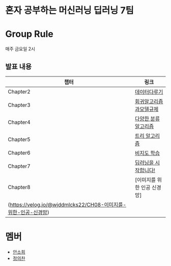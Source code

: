 # 혼자 공부하는 머신러닝 딥러닝 7팀

# Group Rule
매주 금요일 2시

## 발표 내용
|챕터|링크|
|---|---|
|Chapter2|[데이터다루기](https://velog.io/@wjddmlcks22/CH02-데이터다루기)|
|Chapter3|[회귀알고리즘과모델규제](https://velog.io/@soheean1370/Chapter-03-회귀-알고리즘과-모델-규제)|
|Chapter4|[다양한 분류 알고리즘](https://velog.io/@wjddmlcks22/다양한-분류-알고리즘)|
|Chapter5|[트리 알고리즘](https://velog.io/@soheean1370/Chapter05-트리-알고리즘)|
|Chapter6|[비지도 학습](https://velog.io/@wjddmlcks22/CH06-비지도-학습)|
|Chapter7|[딥러닝을 시작합니다!](https://velog.io/@soheean1370/chapter7-딥러닝을-시작합니다)|
|Chapter8|[이미지를 위한 인공 신경망]
(https://velog.io/@wjddmlcks22/CH08-이미지를-위한-인공-신경망)|

# 멤버
- [안소희](https://github.com/soheean1370)
- [정의찬](https://github.com/JEuichan)

